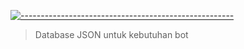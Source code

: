 [![-----------------------------------------------------](https://raw.githubusercontent.com/andreasbm/readme/master/assets/lines/colored.png)](#table-of-contents)

 > Database JSON untuk kebutuhan bot
